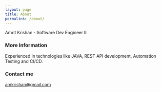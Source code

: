 ```yaml
---
layout: page
title: About
permalink: /about/
---
```


Amrit Krishan - Software Dev Engineer II

### More Information

Experienced in technologies like JAVA, REST API development, Automation Testing and CI/CD.

### Contact me

[amkrishan@gmail.com](mailto:amkrishan@gmail.com)
